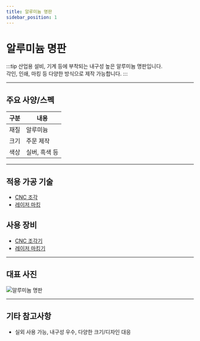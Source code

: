 ```yaml
---
title: 알루미늄 명판
sidebar_position: 1
---
```


# 알루미늄 명판

:::tip
산업용 설비, 기계 등에 부착되는 내구성 높은 알루미늄 명판입니다.<br/>
각인, 인쇄, 마킹 등 다양한 방식으로 제작 가능합니다.
:::

---

## 주요 사양/스펙

| 구분   | 내용                |
|--------|---------------------|
| 재질   | 알루미늄            |
| 크기   | 주문 제작           |
| 색상   | 실버, 흑색 등       |

---

## 적용 가공 기술
- [CNC 조각](../../process/cnc-milling.md)
- [레이저 마킹](../../process/laser-marking.md)

## 사용 장비
- [CNC 조각기](../../office/equipment/gravo-large.md)
- [레이저 마킹기](../../office/equipment/uv-printer.md)

---

## 대표 사진
<div style={{textAlign:'center'}}>
  <img src="/img/product/sample-nameplate.jpg" alt="알루미늄 명판" style={{maxWidth:'400px', borderRadius:'8px', boxShadow:'0 2px 8px #ccc'}} />
</div>

---

## 기타 참고사항
- 실외 사용 가능, 내구성 우수, 다양한 크기/디자인 대응 